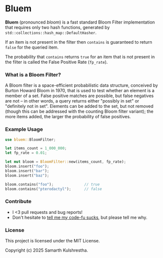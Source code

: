 # Bluem

**Bluem** (pronounced *bloom*) is a fast standard Bloom Filter
implementation that requires only two hash functions, generated
by `std::collections::hash_map::DefaultHasher`.

If an item is not present in the filter then `contains` is guaranteed
to return `false` for the queried item.

The probability that `contains` returns `true` for an item that is not
present in the filter is called the False Positive Rate (`fp_rate`).

### What is a Bloom Filter?

A Bloom filter is a space-efficient probabilistic data structure,
conceived by Burton Howard Bloom in 1970, that is used to test whether
an element is a member of a set. False positive matches are possible,
but false negatives are not – in other words, a query returns either
"possibly in set" or "definitely not in set". Elements can be added
to the set, but not removed (though this can be addressed with the
counting Bloom filter variant); the more items added, the larger the
probability of false positives.

### Example Usage

```rust
use bluem::BloomFilter;

let items_count = 1_000_000;
let fp_rate = 0.01;

let mut bloom = BloomFilter::new(items_count, fp_rate);
bloom.insert("foo");
bloom.insert("bar");
bloom.insert("baz");

bloom.contains("foo");              // true
bloom.contains("pterodactyl");      // false
```

### Contribute

+ I <3 pull requests and bug reports!
+ Don't hesitate to [tell me my code-fu sucks](https://github.com/samarthkulshrestha/bluem/issues/new), but please tell me why.

### License

This project is licensed under the MIT License.

Copyright (c) 2025 Samarth Kulshrestha.

